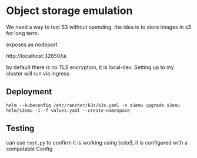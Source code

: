 # Object storage emulation

We need a way to test S3 without spending, the idea is to store images in s3 for long term.

exposes as nodeport

http://localhost:32650/ui

by default there is no TLS encryption, it is local-dev. Setting up to my cluster will run via ingress

## Deployment

`helm --kubeconfig /etc/rancher/k3s/k3s.yaml -n s3emu upgrade s3emu helm/s3emu -i -f values.yaml --create-namespace`

## Testing

can use `test.py` to confirm it is working using boto3, it is configured with a compatable Config